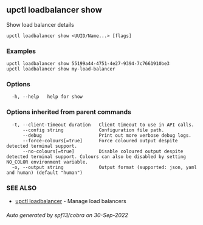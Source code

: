 ## upctl loadbalancer show

Show load balancer details

```
upctl loadbalancer show <UUID/Name...> [flags]
```

### Examples

```
upctl loadbalancer show 55199a44-4751-4e27-9394-7c7661910be3
upctl loadbalancer show my-load-balancer
```

### Options

```
  -h, --help   help for show
```

### Options inherited from parent commands

```
  -t, --client-timeout duration   Client timeout to use in API calls.
      --config string             Configuration file path.
      --debug                     Print out more verbose debug logs.
      --force-colours[=true]      Force coloured output despite detected terminal support.
      --no-colours[=true]         Disable coloured output despite detected terminal support. Colours can also be disabled by setting NO_COLOR environment variable.
  -o, --output string             Output format (supported: json, yaml and human) (default "human")
```

### SEE ALSO

* [upctl loadbalancer](upctl_loadbalancer.md)	 - Manage load balancers

###### Auto generated by spf13/cobra on 30-Sep-2022
